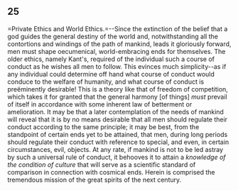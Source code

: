 ## 25

=Private Ethics and World Ethics.=--Since the extinction of the belief
that a god guides the general destiny of the world and, notwithstanding
all the contortions and windings of the path of mankind, leads it
gloriously forward, men must shape oecumenical, world-embracing ends for
themselves. The older ethics, namely Kant's, required of the individual
such a course of conduct as he wishes all men to follow. This evinces
much simplicity--as if any individual could determine off hand what
course of conduct would conduce to the welfare of humanity, and what
course of conduct is preëminently desirable! This is a theory like that
of freedom of competition, which takes it for granted that the general
harmony [of things] _must_ prevail of itself in accordance with some
inherent law of betterment or amelioration. It may be that a later
contemplation of the needs of mankind will reveal that it is by no means
desirable that all men should regulate their conduct according to the
same principle; it may be best, from the standpoint of certain ends yet
to be attained, that men, during long periods should regulate their
conduct with reference to special, and even, in certain circumstances,
evil, objects. At any rate, if mankind is not to be led astray by such a
universal rule of conduct, it behooves it to attain a _knowledge of the
condition of culture_ that will serve as a scientific standard of
comparison in connection with cosmical ends. Herein is comprised the
tremendous mission of the great spirits of the next century.



